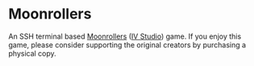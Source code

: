 # Moonrollers

An SSH terminal based [Moonrollers](https://shop.iv.studio/collections/moonrollers-1) ([IV Studio](https://shop.iv.studio/)) game. If you enjoy this game, please consider supporting the original creators by purchasing a physical copy.
